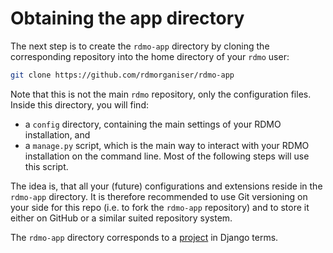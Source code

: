 # Obtaining the app directory

The next step is to create the `rdmo-app` directory by cloning the corresponding repository into the home directory of your `rdmo` user:

```bash
git clone https://github.com/rdmorganiser/rdmo-app
```

Note that this is not the main `rdmo` repository, only the configuration files. Inside this directory, you will find:

* a `config` directory, containing the main settings of your RDMO installation, and
* a `manage.py` script, which is the main way to interact with your RDMO installation on the command line. Most of the following steps will use this script.

The idea is, that all your (future) configurations and extensions reside in the `rdmo-app` directory. It is therefore recommended to use Git versioning on your side for this repo (i.e. to fork the `rdmo-app` repository) and to store it either on GitHub or a similar suited repository system.

The `rdmo-app` directory corresponds to a [project](https://docs.djangoproject.com/en/stable/intro/tutorial01) in Django terms.
